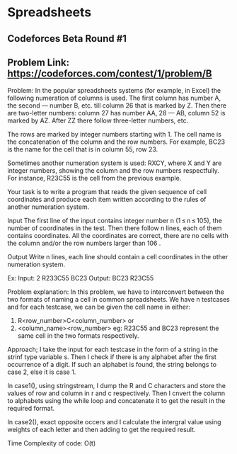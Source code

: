 # Spreadsheets

## Codeforces Beta Round #1

## Problem Link: https://codeforces.com/contest/1/problem/B

Problem: 
In the popular spreadsheets systems (for example, in Excel) the following numeration of columns is used. The first column has number A, the second — number B, etc. till column 26 that is marked by Z. Then there are two-letter numbers: column 27 has number AA, 28 — AB, column 52 is marked by AZ. After ZZ there follow three-letter numbers, etc.

The rows are marked by integer numbers starting with 1. The cell name is the concatenation of the column and the row numbers. For example, BC23 is the name for the cell that is in column 55, row 23.

Sometimes another numeration system is used: RXCY, where X and Y are integer numbers, showing the column and the row numbers respectfully. For instance, R23C55 is the cell from the previous example.

Your task is to write a program that reads the given sequence of cell coordinates and produce each item written according to the rules of another numeration system.

Input
The first line of the input contains integer number n (1 ≤ n ≤ 105), the number of coordinates in the test. Then there follow n lines, each of them contains coordinates. All the coordinates are correct, there are no cells with the column and/or the row numbers larger than 106 .

Output
Write n lines, each line should contain a cell coordinates in the other numeration system.

Ex:
Input:
2
R233C55
BC23
Output:
BC23
R23C55

Problem explanation:
In this problem, we have to interconvert between the two formats of naming a cell in common spreadsheets. We have n testcases and for each testcase, we can be given the cell name in either:
1) R<row_number>C<column_number>   or
2) <column_name><row_number>
eg: R23C55 and BC23 represent the same cell in the two formats respectively.

Approach;
I take the input for each testcase in the form of a string in the strinf type variable s. 
Then I check if there is any alphabet after the first occurrence of a digit.
If such an alphabet is found, the string belongs to case 2, else it is case 1.

In case1(), using stringstream, I dump the R and C characters and store the  values of row and column in r and c respectively.
Then I cnvert the column to alphabets using the while loop and concatenate it to get the result in the required format.

In case2(), exact opposite occers and I calculate the intergral value using weights of each letter and then adding to get the required result.

Time Complexity of code: O(t)

